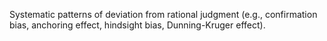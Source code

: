 Systematic patterns of deviation from rational judgment (e.g., confirmation bias, anchoring effect, hindsight bias, Dunning-Kruger effect).
